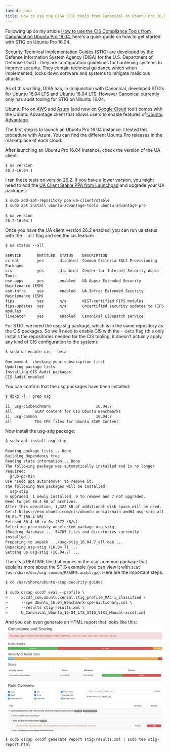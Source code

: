 ```yaml
---
layout: post
title: How to use the DISA STIG tools from Canonical on Ubuntu Pro 16.04
---
```


Following up on my article [How to use the CIS Compliance Tools from Canonical on Ubuntu Pro 18.04](https://davecore82.github.io/How-to-use-the-CIS-Compliance-Tools-from-Canonical-on-Ubuntu-Pro-18.04/), here's a quick guide on how to get started with STIG on Ubuntu Pro 16.04.

Security Technical Implementation Guides (STIG) are developed by the Defense Information System Agency (DISA) for the U.S. Department of Defense (DoD). They are configuration guidelines for hardening systems to improve security. They contain technical guidance which when implemented, locks down software and systems to mitigate malicious attacks.

As of this writing, DISA has, in conjunction with Canonical, developed STIGs for Ubuntu 16.04 LTS and Ubuntu 18.04 LTS. However Canonical currently only has audit tooling for STIG on Ubuntu 16.04.

Ubuntu Pro on  [AWS](https://ubuntu.com/aws/pro)  and  [Azure](https://ubuntu.com/azure/pro)  (and now on  [Google Cloud](https://ubuntu.com/gcp/pro)  too!) comes with the Ubuntu Advantage client that allows users to enable features of  [Ubuntu Advantage](https://ubuntu.com/advantage).

The first step is to launch an Ubuntu Pro 16.04 instance. I tested this procedure with Azure. You can find the different Ubuntu Pro releases in the marketplace of each cloud.

After launching an Ubuntu Pro 16.04 instance, check the version of the UA client:

```console
$ ua version  
26.2~16.04.1
```

I ran these tests on version 26.2. If you have a lower version, you might need to add the  [UA Client Stable PPA from Launchpad](https://launchpad.net/~ua-client/+archive/ubuntu/stable)  and upgrade your UA packages:

```console
$ sudo add-apt-repository ppa:ua-client/stable
$ sudo apt install ubuntu-advantage-tools ubuntu-advantage-pro

$ ua version  
26.2~16.04.1
```

Once you have the UA client version 26.2 enabled, you can run ua status with the `--all` flag and see the cis feature:

```console
$ ua status --all

SERVICE       ENTITLED  STATUS    DESCRIPTION
cc-eal        yes       disabled  Common Criteria EAL2 Provisioning Packages
cis           yes       disabled  Center for Internet Security Audit Tools
esm-apps      yes       enabled   UA Apps: Extended Security Maintenance (ESM)
esm-infra     yes       enabled   UA Infra: Extended Security Maintenance (ESM)
fips          yes       n/a       NIST-certified FIPS modules
fips-updates  yes       n/a       Uncertified security updates to FIPS modules
livepatch     yes       enabled   Canonical Livepatch service
```

For STIG, we need the usg-stig package, which is in the same repository as the CIS packages. So we'll need to enable CIS with the `--beta` flag (this only installs the repositories needed for the CIS tooling, it doesn't actually apply any kind of CIS configuration to the system):

```console
$ sudo ua enable cis --beta  

One moment, checking your subscription first  
Updating package lists  
Installing CIS Audit packages  
CIS Audit enabled
```

You can confirm that the usg packages have been installed:

```console
$ dpkg -l | grep usg

ii  usg-cisbenchmark                    16.04.7                                       all          SCAP content for CIS Ubuntu Benchmarks
ii  usg-common                          16.04.7                                       all          The CPE files for Ubuntu SCAP Content
```

Now install the usg-stig package:

```console
$ sudo apt install usg-stig

Reading package lists... Done
Building dependency tree       
Reading state information... Done
The following package was automatically installed and is no longer required:
  grub-pc-bin
Use 'sudo apt autoremove' to remove it.
The following NEW packages will be installed:
  usg-stig
0 upgraded, 1 newly installed, 0 to remove and 7 not upgraded.
Need to get 80.4 kB of archives.
After this operation, 1,322 kB of additional disk space will be used.
Get:1 https://esm.ubuntu.com/cis/ubuntu xenial/main amd64 usg-stig all 16.04.7 [80.4 kB]
Fetched 80.4 kB in 0s (372 kB/s)
Selecting previously unselected package usg-stig.
(Reading database ... 54785 files and directories currently installed.)
Preparing to unpack .../usg-stig_16.04.7_all.deb ...
Unpacking usg-stig (16.04.7) ...
Setting up usg-stig (16.04.7) ...
```

There's a README file that comes in the usg-common package that explains more about the STIG example (you can view it with `zcat /usr/share/doc/usg-common/README.audit.gz`). Here are the important steps:

```console
$ cd /usr/share/ubuntu-scap-security-guides

$ sudo oscap xccdf eval --profile \
>      xccdf_com.ubuntu.xenial.stig_profile_MAC-1_Classified \
>      --cpe Ubuntu_16.04_Benchmark-cpe-dictionary.xml \
>      --results stig-results.xml \
>      U_Canonical_Ubuntu_16-04_LTS_STIG_V1R1_Manual-xccdf.xml
```

And you can even generate an HTML report that looks like this:
![DISA STIG HTML report](https://raw.githubusercontent.com/davecore82/davecore82.github.io/master/images/disa-stig-html-report.png)

```console
$ sudo oscap xccdf generate report stig-results.xml | sudo tee stig-report.html
```


